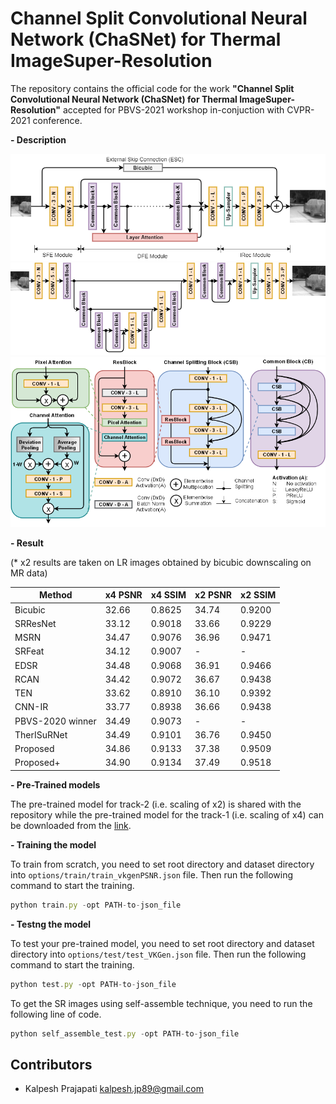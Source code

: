 # Channel Split Convolutional Neural Network (ChaSNet) for Thermal ImageSuper-Resolution

The repository contains the official code for the work **"Channel Split Convolutional Neural Network (ChaSNet) for Thermal ImageSuper-Resolution"** accepted for PBVS-2021 workshop in-conjuction with CVPR-2021 conference.

**- Description**

<img src="Images/Network.png" width="800">
<img src="Images/Track2Net.png" width="800">
<img src="Images/CB.png" width="800">

**- Result**

(* x2 results are taken on LR images obtained by bicubic downscaling on MR data)

|Method |x4 PSNR |x4 SSIM |x2 PSNR |x2 SSIM |
|----- |----- |----- |----- |----- |
|Bicubic |32.66 |0.8625 |34.74 |0.9200 |
|SRResNet |33.12 |0.9018 |33.66 |0.9229 |
|MSRN |34.47 |0.9076 |36.96 |0.9471 |
|SRFeat |34.12 |0.9007 |- |- |
|EDSR |34.48 |0.9068 |36.91 |0.9466 |
|RCAN |34.42 |0.9072 |36.67 |0.9438 |
|TEN |33.62 |0.8910 |36.10 |0.9392 |
|CNN-IR |33.77 |0.8938 |36.66 |0.9438 |
|PBVS-2020 winner |34.49 |0.9073 |- |- |
|TherISuRNet |34.49 |0.9101 |36.76 |0.9450 |
|Proposed |34.86 |0.9133 |37.38 |0.9509 |
|Proposed+ |34.90 |0.9134 |37.49 |0.9518 |

**- Pre-Trained models**

The pre-trained model for track-2 (i.e. scaling of x2) is shared with the repository while the pre-trained model for the track-1 (i.e. scaling of x4) can be downloaded from the [link](https://drive.google.com/file/d/1jpCZn1bDX2qSUKYc_2Q5bpBGsF_p0sCr/view?usp=sharing).

**- Training the model**

To train from scratch, you need to set root directory and dataset directory into `options/train/train_vkgenPSNR.json` file. Then run the following command to start the training.
```javascript
python train.py -opt PATH-to-json_file

```

**- Testng the model**

To test your pre-trained model, you need to set root directory and dataset directory into `options/test/test_VKGen.json` file. Then run the following command to start the training.
```javascript
python test.py -opt PATH-to-json_file

```
To get the SR images using self-assemble technique, you need to run the following line of code.
```javascript
python self_assemble_test.py -opt PATH-to-json_file

```


## Contributors

- Kalpesh Prajapati <kalpesh.jp89@gmail.com>
